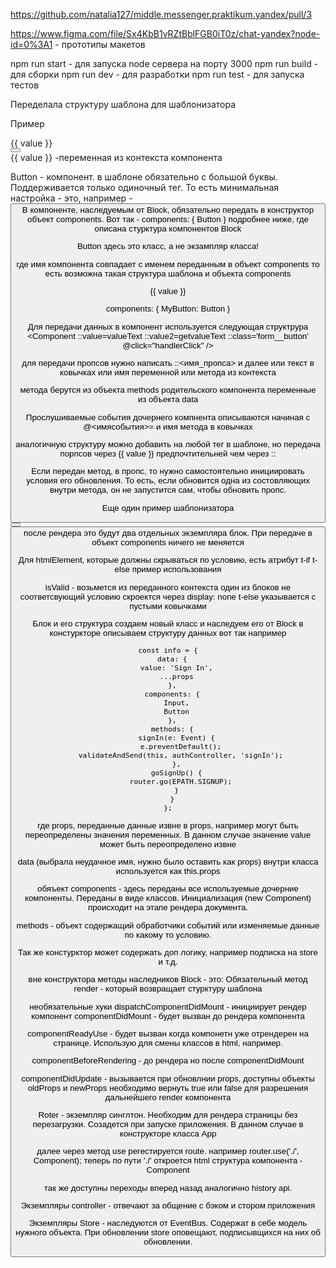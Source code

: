 https://github.com/natalia127/middle.messenger.praktikum.yandex/pull/3

https://www.figma.com/file/Sx4KbB1vRZtBblFGB0iT0z/chat-yandex?node-id=0%3A1 - прототипы макетов

npm run start - для запуска node сервера на порту 3000
npm run build - для сборки
npm run dev - для разработки
npm run test - для запуска тестов

Переделала структуру шаблона для шаблонизатора 

Пример
      <div>
        <div class="form__errorSendMessage">{{ value }}</div>
        <Button />
      </div>
 {{ value }} -переменная из контекста компонента

 Button - компонент. в шаблоне обязательно с большой буквы. Поддерживается только одиночный тег. То есть минимальная настройка - это, например - <Button />
 В компоненте, наследуемым от Block, обязательно передать в конструктор объект components. Вот так - 
 components: {
    Button
 } 
 подробнее ниже, где описана стурктура компонентов Block

 Button здесь это класс, а не экзампляр класса!

 где имя компонента совпадает с именем переданным в объект components
 то есть возможна такая структура шаблона и объекта components
      <div>
        <div class="form__errorSendMessage">{{ value }}</div>
        <MyButton />
      </div>

 components: {
    MyButton: Button
 }


Для передачи данных в компонент используется следующая структрура
        <Component 
          ::value=valueText
          ::value2=getvalueText
          ::class='form__button'
          @click="handlerClick"
        />

для передачи пропсов нужно написать ::<имя_пропса> и далее
или текст в ковычках или имя переменной или метода из контекста

метода берутся из объекта methods родительского компонента
переменные из объекта data

Прослушиваемые события дочернего компнента описываются начиная с @<имясобытия>= и имя метода в ковычках

аналогичную структуру можно добавить на любой тег в шаблоне, но передача порпсов через {{ value }} предпочтительней чем через :: 

Если передан метод, в пропс, то нужно самостоятельно инициировать условия его обновления. То есть, если обновится одна из состовляющих внутри метода, он не запустится сам, чтобы обновить пропс.

Еще один пример шаблонизатора 
      <div>
        <Button ::value='valueText1'/>
        <Button ::value='valueText2' />
      </div>
после рендера это будут два отдельных экземпляра блок. При передаче в объект components ничего не меняется

Для htmlElement, которые должны скрываться по условию, есть атрибут t-if t-else
пример использования
<div>
  <div t-if="isValid"></div>
  <div t-else=""></div>
</div>
isValid - возьмется из переданного контекста
один из блоков не соответсвующий условию скроектся через display: none
t-else указывается с пустыми ковычками


Блок и его структура
создаем новый класс и наследуем его от Block
в констуркторе описываем структуру данных 
вот так например

    const info = {
      data: {
        value: 'Sign In',
        ...props
      },
      components: {
        Input,
        Button
      },
      methods: {
        signIn(e: Event) {
          e.preventDefault();
          validateAndSend(this, authController, 'signIn');
        },
        goSignUp() {
          router.go(EPATH.SIGNUP);
        }
      }
    };

где props, переданные данные извне
в props, например могут быть переопределены значения переменных. В данном случае значение value может быть переопределено извне

data (выбрала неудачное имя, нужно было оставить как props) внутри класса используется как this.props

обяъект components - здесь переданы все используемые дочерние компоненты. Переданы в виде классов.
Инициализация (new Component) происходит на этапе рендера документа.

methods - объект содержащий обработчики событий или изменяемые данные по какому то условию.

Так же констурктор может содержать доп логику, например подписка на store и т.д.

вне конструктора методы наследников Block - это:
Обязательный метод render - который возвращает стурктуру шаблона

необязательные хуки 
dispatchComponentDidMount - инициирует рендер компонент
componentDidMount - будет вызван до рендера компонента

componentReadyUse - будет вызван когда компонетн уже отрендерен на странице. Использую для смены классов в html, например.

componentBeforeRendering - до рендера но после componentDidMount

componentDidUpdate - вызывается при обновлнии props, доступны объекты oldProps и newProps
необходимо вернуть true или false для разрешения дальнейшего render компонента


Roter - экземпляр синглтон. Необходим для рендера страницы без перезагрузки. Созадется при запуске приложения. В данном случае в конструкторе класса App

далее
через метод use регестируется route.
например router.use('./', Component);
теперь по пути './' откроется html структура компонента - Component

так же доступны переходы вперед назад аналогично history api.


Экземпляры controller - отвечают за общение с бэком и стором приложения

Экземпляры Store - наследуются от EventBus. Содержат в себе модель нужного объекта. При обновлении store оповещают, подписывщихся на них об обновлении.

